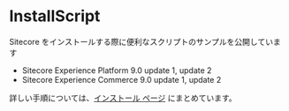# InstallScript
Sitecore をインストールする際に便利なスクリプトのサンプルを公開しています

* Sitecore Experience Platform 9.0 update 1, update 2
* Sitecore Experience Commerce 9.0 update 1, update 2

詳しい手順については、[インストール ページ](docs/readme.md) にまとめています。
